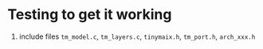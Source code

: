 # Testing to get it working

1. include files `tm_model.c`, `tm_layers.c`, `tinymaix.h`, `tm_port.h`, `arch_xxx.h`